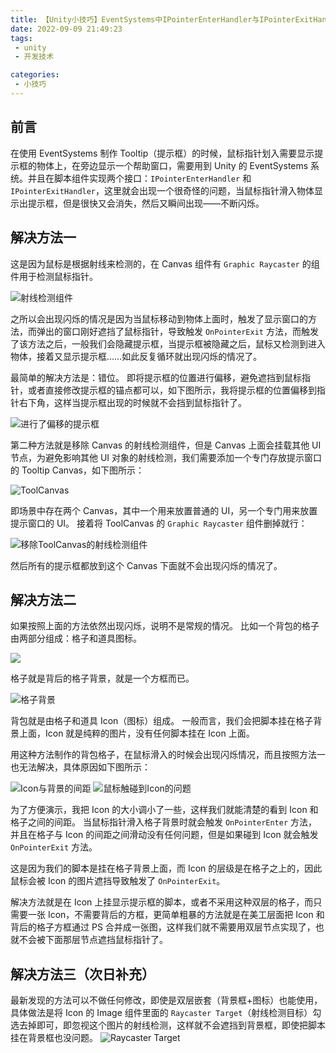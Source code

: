 ```yaml
---
title: 【Unity小技巧】EventSystems中IPointerEnterHandler与IPointerExitHandler同时触发导致闪烁问题的解决方法
date: 2022-09-09 21:49:23
tags:
 - unity
 - 开发技术

categories:
 - 小技巧
---
```

## 前言
在使用 EventSystems 制作 Tooltip（提示框）的时候，鼠标指针划入需要显示提示框的物体上，在旁边显示一个帮助窗口，需要用到 Unity 的 EventSystems 系统。并且在脚本组件实现两个接口：`IPointerEnterHandler` 和 `IPointerExitHandler`，这里就会出现一个很奇怪的问题，当鼠标指针滑入物体显示出提示框，但是很快又会消失，然后又瞬间出现——不断闪烁。

## 解决方法一
这是因为鼠标是根据射线来检测的，在 Canvas 组件有 `Graphic Raycaster` 的组件用于检测鼠标指针。

![射线检测组件](https://pic.imgdb.cn/item/631b45cd16f2c2beb1f4b6c1.jpg)

之所以会出现闪烁的情况是因为当鼠标移动到物体上面时，触发了显示窗口的方法，而弹出的窗口刚好遮挡了鼠标指针，导致触发 `OnPointerExit` 方法，而触发了该方法之后，一般我们会隐藏提示框，当提示框被隐藏之后，鼠标又检测到进入物体，接着又显示提示框……如此反复循环就出现闪烁的情况了。

最简单的解决方法是：错位。
即将提示框的位置进行偏移，避免遮挡到鼠标指针，或者直接修改提示框的锚点都可以，如下图所示，我将提示框的位置偏移到指针右下角，这样当提示框出现的时候就不会挡到鼠标指针了。

![进行了偏移的提示框](https://pic.imgdb.cn/item/631b46ac16f2c2beb1f5cb87.jpg)

第二种方法就是移除 Canvas 的射线检测组件，但是 Canvas 上面会挂载其他 UI 节点，为避免影响其他 UI 对象的射线检测，我们需要添加一个专门存放提示窗口的 Tooltip Canvas，如下图所示：

![ToolCanvas](https://pic.imgdb.cn/item/631b476b16f2c2beb1f724c4.jpg)

即场景中存在两个 Canvas，其中一个用来放置普通的 UI，另一个专门用来放置提示窗口的 UI。
接着将 ToolCanvas 的 `Graphic Raycaster` 组件删掉就行：

![移除ToolCanvas的射线检测组件](https://pic.imgdb.cn/item/631b47c316f2c2beb1f83aa4.jpg)

然后所有的提示框都放到这个 Canvas 下面就不会出现闪烁的情况了。

## 解决方法二
如果按照上面的方法依然出现闪烁，说明不是常规的情况。
比如一个背包的格子由两部分组成：格子和道具图标。

![](https://pic.imgdb.cn/item/631b482f16f2c2beb1f8b92f.jpg)

格子就是背后的格子背景，就是一个方框而已。

![格子背景](https://pic.imgdb.cn/item/631b486d16f2c2beb1f90b6c.jpg)

背包就是由格子和道具 Icon（图标）组成。
一般而言，我们会把脚本挂在格子背景上面，Icon 就是纯粹的图片，没有任何脚本挂在 Icon 上面。

用这种方法制作的背包格子，在鼠标滑入的时候会出现闪烁情况，而且按照方法一也无法解决，具体原因如下图所示：

![Icon与背景的间距](https://pic.imgdb.cn/item/631b498516f2c2beb1fa582d.jpg)
![鼠标触碰到Icon的问题](https://pic.imgdb.cn/item/631b498516f2c2beb1fa5839.jpg)

为了方便演示，我把 Icon 的大小调小了一些，这样我们就能清楚的看到 Icon 和格子之间的间距。
当鼠标指针滑入格子背景时就会触发 `OnPointerEnter` 方法，并且在格子与 Icon 的间距之间滑动没有任何问题，但是如果碰到 Icon 就会触发 `OnPointerExit` 方法。

这是因为我们的脚本是挂在格子背景上面，而 Icon 的层级是在格子之上的，因此鼠标会被 Icon 的图片遮挡导致触发了 `OnPointerExit`。

解决方法就是在 Icon 上挂显示提示框的脚本，或者不采用这种双层的格子，而只需要一张 Icon，不需要背后的方框，更简单粗暴的方法就是在美工层面把 Icon 和背后的格子方框通过 PS 合并成一张图，这样我们就不需要用双层节点实现了，也就不会被下面那层节点遮挡鼠标指针了。
## 解决方法三（次日补充）
最新发现的方法可以不做任何修改，即使是双层嵌套（背景框+图标）也能使用，具体做法是将 Icon 的 Image 组件里面的 `Raycaster Target`（射线检测目标）勾选去掉即可，即忽视这个图片的射线检测，这样就不会遮挡到背景框，即使把脚本挂在背景框也没问题。
![Raycaster Target](https://pic.imgdb.cn/item/631c7cd816f2c2beb116e32d.jpg)